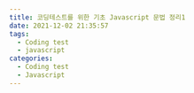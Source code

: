 ```yaml
---
title: 코딩테스트를 위한 기초 Javascript 문법 정리1
date: 2021-12-02 21:35:57
tags:
  - Coding test
  - javascript
categories:
  - Coding test
  - Javascript
---
```


##
